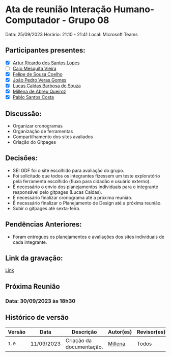 # Ata de reunião Interação Humano-Computador - Grupo 08

Data: 25/09/2023
Horário: 21:10 - 21:41
Local: Microsoft Teams 

## Participantes presentes:

- [x] [Artur Ricardo dos Santos Lopes](https://github.com/algorithmorphic)
- [ ] [Caio Mesquita Vieira](https://github.com/Caiomesvie)
- [x] [Felipe de Sousa Coelho](https://github.com/fsousac)
- [x] [João Pedro Veras Gomes](https://github.com/JoosPerro)
- [x] [Lucas Caldas Barbosa de Souza](https://github.com/lucascaldasb)
- [x] [Millena de Abreu Queiroz](https://github.com/millenaqueiroz)
- [x] [Pablo Santos Costa](github.com/pabloheika)

## Discussão:
- Organizar cronogramas
- Organização de ferramentas
- Compartilhamento dos sites avaliados
- Criação do Gitpages


## Decisões:
- SEI GDF foi o site escolhido para avaliação do grupo.
- Foi solicitado que todos os integrantes fizessem um teste exploratório pela ferramenta escolhido (fluxo para cidadão e usuário externo).
- É necessário o envio dos planejamentos individuais para o integrante responsável pelo gitpages (Lucas Caldas).
- É necessário finalizar cronograma até a próxima reunião.
- É necessário finalizar o Planejamento de Design até a próxima reunião.
- Subir o gitpages até sexta-feira.
  
## Pendências Anteriores:
- Foram entregues os planejamentos e avaliações dos sites individuais de cada integrante.

## Link da gravação:
[Link]()

## Próxima Reunião 
### Data: 30/09/2023 às 18h30

## Histórico de versão

| Versão | Data       | Descrição                       | Autor(es)                                        | Revisor(es)                                      |
| ------ | ---------- | ------------------------        | ------------------------------------------------ | ------------------------------------------------ |
| `1.0`  | 11/09/2023 | Criação da documentação.        | [Millena](https://github.com/millenaqueiroz)     | Todos                                            |
                                          

